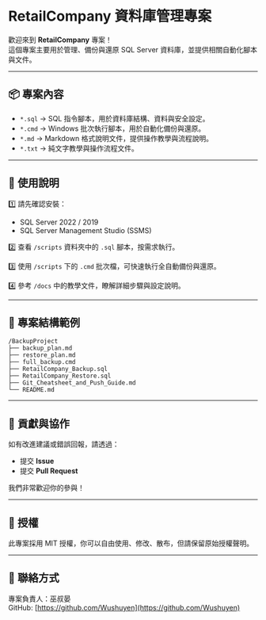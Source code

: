 
# RetailCompany 資料庫管理專案

歡迎來到 **RetailCompany** 專案！  
這個專案主要用於管理、備份與還原 SQL Server 資料庫，並提供相關自動化腳本與文件。

---

## 📦 專案內容

- `*.sql` → SQL 指令腳本，用於資料庫結構、資料與安全設定。
- `*.cmd` → Windows 批次執行腳本，用於自動化備份與還原。
- `*.md` → Markdown 格式說明文件，提供操作教學與流程說明。
- `*.txt` → 純文字教學與操作流程文件。

---

## 🔧 使用說明

1️⃣ 請先確認安裝：
- SQL Server 2022 / 2019
- SQL Server Management Studio (SSMS)

2️⃣ 查看 `/scripts` 資料夾中的 `.sql` 腳本，按需求執行。

3️⃣ 使用 `/scripts` 下的 `.cmd` 批次檔，可快速執行全自動備份與還原。

4️⃣ 參考 `/docs` 中的教學文件，瞭解詳細步驟與設定說明。

---

## 📂 專案結構範例

```
/BackupProject
├── backup_plan.md
├── restore_plan.md
├── full_backup.cmd
├── RetailCompany_Backup.sql
├── RetailCompany_Restore.sql
├── Git_Cheatsheet_and_Push_Guide.md
└── README.md
```

---

## 🙌 貢獻與協作

如有改進建議或錯誤回報，請透過：
- 提交 **Issue**
- 提交 **Pull Request**

我們非常歡迎你的參與！

---

## 📝 授權

此專案採用 MIT 授權，你可以自由使用、修改、散布，但請保留原始授權聲明。

---

## 📧 聯絡方式

專案負責人：巫叔晏  
GitHub: [https://github.com/Wushuyen](https://github.com/Wushuyen)
